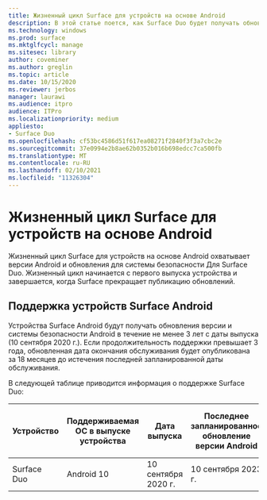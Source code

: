 ```yaml
---
title: Жизненный цикл Surface для устройств на основе Android
description: В этой статье поется, как Surface Duo будет получать обновления версий и безопасности Android в течение не менее 3 лет с даты выпуска.
ms.technology: windows
ms.prod: surface
ms.mktglfcycl: manage
ms.sitesec: library
author: coveminer
ms.author: greglin
ms.topic: article
ms.date: 10/15/2020
ms.reviewer: jerbos
manager: laurawi
ms.audience: itpro
audience: ITPro
ms.localizationpriority: medium
appliesto:
- Surface Duo
ms.openlocfilehash: cf53bc4586d51f617ea08271f2840f3f3a7cbc2e
ms.sourcegitcommit: 37e0994e2b8ae62b0352b016b698edcc7ca500fb
ms.translationtype: MT
ms.contentlocale: ru-RU
ms.lasthandoff: 02/10/2021
ms.locfileid: "11326304"
---
```

# Жизненный цикл Surface для устройств на основе Android

Жизненный цикл Surface для устройств на основе Android охватывает версии Android и обновления для системы безопасности Для Surface Duo. Жизненный цикл начинается с первого выпуска устройства и завершается, когда Surface прекращает публикацию обновлений.

## Поддержка устройств Surface Android 

Устройства Surface Android будут получать обновления версии и системы безопасности Android в течение не менее 3 лет с даты выпуска (10 сентября 2020 г.). Если продолжительность поддержки превышает 3 года, обновленная дата окончания обслуживания будет опубликована за 18 месяцев до истечения последней запланированной даты обслуживания. 

В следующей таблице приводится информация о поддержке Surface Duo:

| Устройство  | Поддерживаемая ОС в выпуске устройства | Дата выпуска   | Последнее запланированное обновление версии Android | Последнее запланированное обновление для системы безопасности |
| ----------- | ------------------------------------------ | ------------------ | --------------------------------------- | -------------------------------- |
| Surface Duo | Android 10                                 | 10 сентября 2020 г. | 10 сентября 2023 г.                      | 10 сентября 2023 г.               |

 
